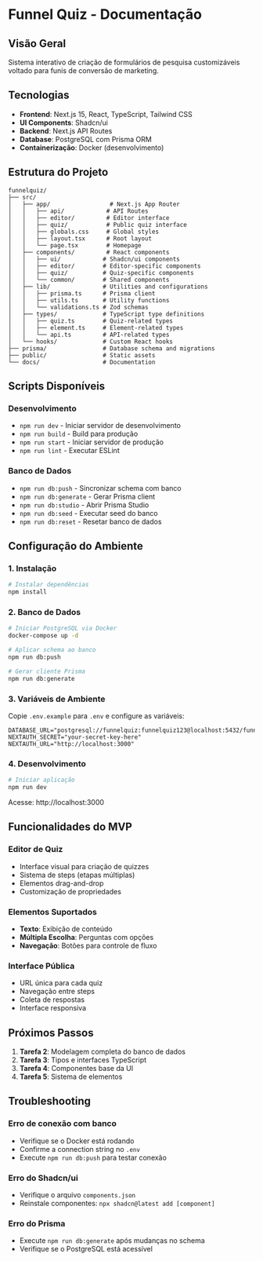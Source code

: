 # Funnel Quiz - Documentação

## Visão Geral

Sistema interativo de criação de formulários de pesquisa customizáveis voltado para funis de conversão de marketing.

## Tecnologias

- **Frontend**: Next.js 15, React, TypeScript, Tailwind CSS
- **UI Components**: Shadcn/ui
- **Backend**: Next.js API Routes
- **Database**: PostgreSQL com Prisma ORM
- **Containerização**: Docker (desenvolvimento)

## Estrutura do Projeto

```
funnelquiz/
├── src/
│   ├── app/                 # Next.js App Router
│   │   ├── api/            # API Routes
│   │   ├── editor/         # Editor interface
│   │   ├── quiz/           # Public quiz interface
│   │   ├── globals.css     # Global styles
│   │   ├── layout.tsx      # Root layout
│   │   └── page.tsx        # Homepage
│   ├── components/         # React components
│   │   ├── ui/            # Shadcn/ui components
│   │   ├── editor/        # Editor-specific components
│   │   ├── quiz/          # Quiz-specific components
│   │   └── common/        # Shared components
│   ├── lib/               # Utilities and configurations
│   │   ├── prisma.ts      # Prisma client
│   │   ├── utils.ts       # Utility functions
│   │   └── validations.ts # Zod schemas
│   ├── types/             # TypeScript type definitions
│   │   ├── quiz.ts        # Quiz-related types
│   │   ├── element.ts     # Element-related types
│   │   └── api.ts         # API-related types
│   └── hooks/             # Custom React hooks
├── prisma/                # Database schema and migrations
├── public/                # Static assets
└── docs/                  # Documentation
```

## Scripts Disponíveis

### Desenvolvimento

- `npm run dev` - Iniciar servidor de desenvolvimento
- `npm run build` - Build para produção
- `npm run start` - Iniciar servidor de produção
- `npm run lint` - Executar ESLint

### Banco de Dados

- `npm run db:push` - Sincronizar schema com banco
- `npm run db:generate` - Gerar Prisma client
- `npm run db:studio` - Abrir Prisma Studio
- `npm run db:seed` - Executar seed do banco
- `npm run db:reset` - Resetar banco de dados

## Configuração do Ambiente

### 1. Instalação

```bash
# Instalar dependências
npm install
```

### 2. Banco de Dados

```bash
# Iniciar PostgreSQL via Docker
docker-compose up -d

# Aplicar schema ao banco
npm run db:push

# Gerar cliente Prisma
npm run db:generate
```

### 3. Variáveis de Ambiente

Copie `.env.example` para `.env` e configure as variáveis:

```env
DATABASE_URL="postgresql://funnelquiz:funnelquiz123@localhost:5432/funnelquiz"
NEXTAUTH_SECRET="your-secret-key-here"
NEXTAUTH_URL="http://localhost:3000"
```

### 4. Desenvolvimento

```bash
# Iniciar aplicação
npm run dev
```

Acesse: http://localhost:3000

## Funcionalidades do MVP

### Editor de Quiz

- Interface visual para criação de quizzes
- Sistema de steps (etapas múltiplas)
- Elementos drag-and-drop
- Customização de propriedades

### Elementos Suportados

- **Texto**: Exibição de conteúdo
- **Múltipla Escolha**: Perguntas com opções
- **Navegação**: Botões para controle de fluxo

### Interface Pública

- URL única para cada quiz
- Navegação entre steps
- Coleta de respostas
- Interface responsiva

## Próximos Passos

1. **Tarefa 2**: Modelagem completa do banco de dados
2. **Tarefa 3**: Tipos e interfaces TypeScript
3. **Tarefa 4**: Componentes base da UI
4. **Tarefa 5**: Sistema de elementos

## Troubleshooting

### Erro de conexão com banco

- Verifique se o Docker está rodando
- Confirme a connection string no `.env`
- Execute `npm run db:push` para testar conexão

### Erro do Shadcn/ui

- Verifique o arquivo `components.json`
- Reinstale componentes: `npx shadcn@latest add [component]`

### Erro do Prisma

- Execute `npm run db:generate` após mudanças no schema
- Verifique se o PostgreSQL está acessível
